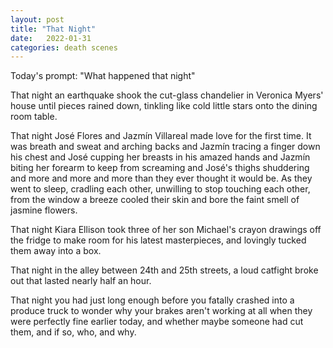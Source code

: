 ```yaml
---
layout: post
title: "That Night"
date:   2022-01-31
categories: death scenes
---
```

Today's prompt: "What happened that night"

That night an earthquake shook the cut-glass chandelier in Veronica Myers' house until pieces rained down, tinkling like cold little stars onto the dining room table.

That night José Flores and Jazmín Villareal made love for the first time. It was breath and sweat and arching backs and Jazmín tracing a finger down his chest and José cupping her breasts in his amazed hands and Jazmín biting her forearm to keep from screaming and José's thighs shuddering and more and more and more than they ever thought it would be. As they went to sleep, cradling each other, unwilling to stop touching each other, from the window a breeze cooled their skin and bore the faint smell of jasmine flowers.

That night Kiara Ellison took three of her son Michael's crayon drawings off the fridge to make room for his latest masterpieces, and lovingly tucked them away into a box.

That night in the alley between 24th and 25th streets, a loud catfight broke out that lasted nearly half an hour.

That night you had just long enough before you fatally crashed into a produce truck to wonder why your brakes aren't working at all when they were perfectly fine earlier today, and whether maybe someone had cut them, and if so, who, and why.
